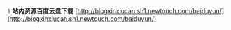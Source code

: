 
`1`  **站内资源百度云盘下载** [http://blogxinxiucan.sh1.newtouch.com/baiduyun/](http://blogxinxiucan.sh1.newtouch.com/baiduyun/)


<br/><br/><br/>




<!--PC版-->
<div id="SOHUCS" sid="lab20170705"></div>
<script charset="utf-8" type="text/javascript" src="https://changyan.sohu.com/upload/changyan.js" ></script>
<script type="text/javascript">
window.changyan.api.config({
appid: 'cyt4MuLGq',
conf: 'prod_8287cf86c4ae41b3bae429adf7b76fde'
});
</script>



